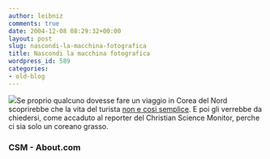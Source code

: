 ```yaml
---
author: leibniz
comments: true
date: 2004-12-08 08:29:32+00:00
layout: post
slug: nascondi-la-macchina-fotografica
title: Nascondi la macchina fotografica
wordpress_id: 589
categories:
- old-blog
---
```


![](http://romanticmovies.about.com/library/graphics/teamamericapubc.jpg)Se proprio qualcuno dovesse fare un viaggio in Corea del Nord scoprirebbe che la vita del turista [non e cosi semplice](http://www.csmonitor.com/2004/1202/p11s01-trgn.html).
E poi gli verrebbe da chiedersi, come accaduto al reporter del
Christian Science Monitor, perche ci sia solo un coreano grasso. 




### CSM - About.com
